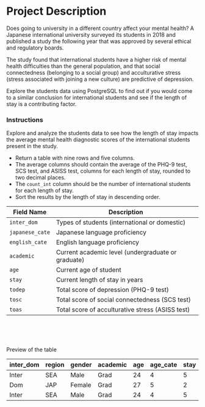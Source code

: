 # Project Description
Does going to university in a different country affect your mental health? A Japanese international university surveyed its students in 2018 and published a study the following year that was approved by several ethical and regulatory boards.

The study found that international students have a higher risk of mental health difficulties than the general population, and that social connectedness (belonging to a social group) and acculturative stress (stress associated with joining a new culture) are predictive of depression.

Explore the students data using PostgreSQL to find out if you would come to a similar conclusion for international students and see if the length of stay is a contributing factor.


### Instructions
Explore and analyze the students data to see how the length of stay impacts the average mental health diagnostic scores of the international students present in the study.

- Return a table with nine rows and five columns.
- The average columns should contain the average of the PHQ-9 test, SCS test, and ASISS test, columns for each length of stay, rounded to two decimal places.
- The ```count_int``` column should be the number of international students for each length of stay.
- Sort the results by the length of stay in descending order.


| Field Name     | Description                                      |
|----------------|--------------------------------------------------|
| ```inter_dom```      | Types of students (international or domestic)    |
| ```japanese_cate```  | Japanese language proficiency                    |
| ```english_cate```   | English language proficiency                     |
| ```academic```       | Current academic level (undergraduate or graduate)|
| ```age```            | Current age of student                           |
| ```stay```           | Current length of stay in years                  |
| ```todep```          | Total score of depression (PHQ-9 test)           |
| ```tosc```           | Total score of social connectedness (SCS test)   |
| ```toas```           | Total score of acculturative stress (ASISS test) |

<br>
<br>
<br>

Preview of the table

| inter_dom | region | gender | academic | age | age_cate | stay | stay_cate | japanese | japanese_cate | english | english_cate | intimate | religion | suicide | dep | deptype | todep | depsev | tosc | apd | ahome | aph | afear | acs | aguilt | amiscell | toas | partner | friends | parents | relative | profess | phone | doctor | reli | alone | others | internet | partner_bi | friends_bi | parents_bi | relative_bi | professional_bi | phone_bi | doctor_bi | religion_bi | alone_bi | others_bi | internet_bi |
|-----------|--------|--------|----------|-----|----------|------|-----------|----------|---------------|---------|--------------|----------|----------|---------|-----|---------|-------|--------|------|-----|-------|-----|-------|-----|--------|----------|------|---------|---------|---------|----------|---------|-------|--------|------|-------|--------|----------|------------|------------|------------|-------------|-----------------|----------|-----------|-------------|----------|-----------|-------------|
| Inter | SEA | Male | Grad | 24 | 4 | 5 | Long | 3 | Average | 5 | High |  | Yes | No | No | No | 0 | Min | 34 | 23 | 9 | 11 | 8 | 11 | 2 | 27 | 91 | 5 | 5 | 6 | 3 | 2 | 1 | 4 | 1 | 3 | 4 |  | Yes | Yes | Yes | No | No | No | No | No | No | No | No |
| Dom | JAP | Female | Grad | 27 | 5 | 2 | Medium | 3 | Average | 3 | Average | Yes | Yes | No | Yes | Major | 12 | Mod | 47 | 16 | 11 | 5 | 8 | 7 | 3 | 31 | 81 | 7 | 3 | 7 | 1 | 6 | 6 | 1 | 5 | 4 | 1 |  | Yes | No | Yes | No | Yes | Yes | No | Yes | No | No | No |
| Inter | SEA | Male | Grad | 24 | 4 | 5 | Long | 3 | Average | 5 | High |  | Yes | No | No | No | 0 | Min | 34 | 23 | 9 | 11 | 8 | 11 | 2 | 27 | 91 | 5 | 5 | 6 | 3 | 2 | 1 | 4 | 1 | 3 | 4 |  | Yes | Yes | Yes | No | No | No | No | No | No | No | No |

